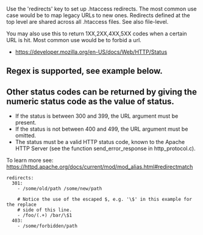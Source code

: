 Use the 'redirects' key to set up .htaccess redirects. The most common use case would be to map legacy URLs to new ones. Redirects defined at the top level are shared across all .htaccess files. See also file-level.

You may also use this to return 1XX,2XX,4XX,5XX codes when a certain URL is hit. Most common use would be to forbid a url.

* <https://developer.mozilla.org/en-US/docs/Web/HTTP/Status>

## Regex is supported, see example below.

## Other status codes can be returned by giving the numeric status code as the value of status.

* If the status is between 300 and 399, the URL argument must be present.
* If the status is not between 400 and 499, the URL argument must be omitted.
* The status must be a valid HTTP status code, known to the Apache HTTP Server (see the function send_error_response in http_protocol.c).

To learn more see: https://httpd.apache.org/docs/current/mod/mod_alias.html#redirectmatch

```shell
redirects:
  301:
    - /some/old/path /some/new/path

    # Notice the use of the escaped $, e.g. '\$' in this example for the replace
    # side of this line.
    - /foo/(.+) /bar/\$1
  403:
    - /some/forbidden/path
```

